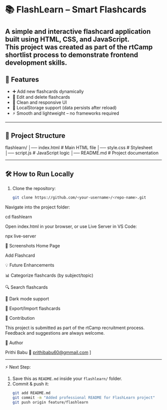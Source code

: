 # 📚 FlashLearn – Smart Flashcards
A simple and interactive flashcard application built using **HTML, CSS, and JavaScript**.  
This project was created as part of the **rtCamp shortlist process** to demonstrate frontend development skills.
---
## 🚀 Features
- ➕ Add new flashcards dynamically
- 📝 Edit and delete flashcards
- 🎨 Clean and responsive UI
- 💾 LocalStorage support (data persists after reload)
- ⚡ Smooth and lightweight – no frameworks required

---
## 📂 Project Structure
flashlearn/
│── index.html # Main HTML file
│── style.css # Stylesheet
│── script.js # JavaScript logic
│── README.md # Project documentation


---

## 🛠️ How to Run Locally
1. Clone the repository:
   ```bash
   git clone https://github.com/<your-username>/<repo-name>.git


Navigate into the project folder:

cd flashlearn


Open index.html in your browser, or use Live Server in VS Code:

npx live-server

📸 Screenshots
Home Page

Add Flashcard

💡 Future Enhancements

📊 Categorize flashcards (by subject/topic)

🔍 Search flashcards

🌙 Dark mode support

🔗 Export/Import flashcards

🤝 Contribution

This project is submitted as part of the rtCamp recruitment process.
Feedback and suggestions are always welcome.

👤 Author

Prithi Babu
📧 prithibabu60@gmmail.com
]


---

⚡ Next Step:  
1. Save this as `README.md` inside your `flashlearn/` folder.  
2. Commit & push it:
   ```bash
   git add README.md
   git commit -m "Added professional README for FlashLearn project"
   git push origin feature/flashlearn








